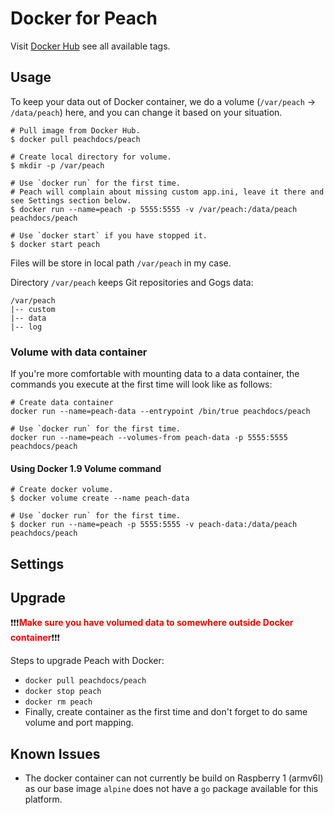 # Docker for Peach

Visit [Docker Hub](https://hub.docker.com/r/peachdocs/peach/) see all available tags.

## Usage

To keep your data out of Docker container, we do a volume (`/var/peach` -> `/data/peach`) here, and you can change it based on your situation.

```
# Pull image from Docker Hub.
$ docker pull peachdocs/peach

# Create local directory for volume.
$ mkdir -p /var/peach

# Use `docker run` for the first time. 
# Peach will complain about missing custom app.ini, leave it there and see Settings section below.
$ docker run --name=peach -p 5555:5555 -v /var/peach:/data/peach peachdocs/peach

# Use `docker start` if you have stopped it.
$ docker start peach
```

Files will be store in local path `/var/peach` in my case.

Directory `/var/peach` keeps Git repositories and Gogs data:

    /var/peach
    |-- custom
    |-- data
    |-- log

### Volume with data container

If you're more comfortable with mounting data to a data container, the commands you execute at the first time will look like as follows:

```
# Create data container
docker run --name=peach-data --entrypoint /bin/true peachdocs/peach

# Use `docker run` for the first time.
docker run --name=peach --volumes-from peach-data -p 5555:5555 peachdocs/peach
```

#### Using Docker 1.9 Volume command

```
# Create docker volume.
$ docker volume create --name peach-data

# Use `docker run` for the first time.
$ docker run --name=peach -p 5555:5555 -v peach-data:/data/peach peachdocs/peach
```

## Settings



## Upgrade

:exclamation::exclamation::exclamation:<span style="color: red">**Make sure you have volumed data to somewhere outside Docker container**</span>:exclamation::exclamation::exclamation:

Steps to upgrade Peach with Docker:

- `docker pull peachdocs/peach`
- `docker stop peach`
- `docker rm peach`
- Finally, create container as the first time and don't forget to do same volume and port mapping.

## Known Issues

- The docker container can not currently be build on Raspberry 1 (armv6l) as our base image `alpine` does not have a `go` package available for this platform.
